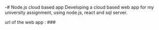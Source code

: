 -# Node.js cloud based app
Developing a cloud based web app for my university assignment, 
using node.js, react and sql server.

url of the web app : ###
